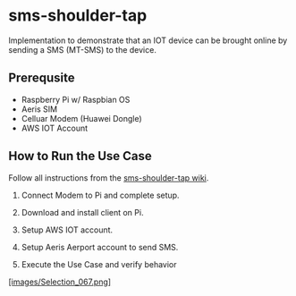 # sms-shoulder-tap
Implementation to demonstrate that an IOT device can be brought online by sending a SMS (MT-SMS) to the device.

## Prerequsite
* Raspberry Pi w/ Raspbian OS
* Aeris SIM
* Celluar Modem (Huawei Dongle)
* AWS IOT Account


## How to Run the Use Case
Follow all instructions from the [sms-shoulder-tap wiki](https://github.com/aerisiot/sms-shoulder-tap/wiki).

  1. Connect Modem to Pi and complete setup. 
  
  2. Download and install client on Pi.
  
  3. Setup AWS IOT account.
  
  4. Setup Aeris Aerport account to send SMS.
  
  5. Execute the Use Case and verify behavior
  
  [[images/Selection_067.png]](https://www.youtube.com/watch?v=Qn3M8te1hG8)

